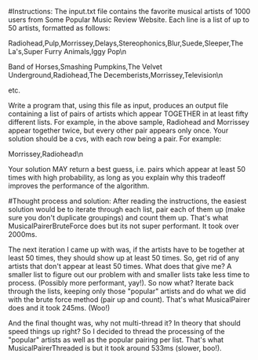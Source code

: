 #Instructions:
The input.txt file contains the favorite musical artists of 1000 users from Some Popular Music Review Website. Each line is a list of up to 50 artists, formatted as follows:

Radiohead,Pulp,Morrissey,Delays,Stereophonics,Blur,Suede,Sleeper,The La's,Super Furry Animals,Iggy Pop\n

Band of Horses,Smashing Pumpkins,The Velvet Underground,Radiohead,The Decemberists,Morrissey,Television\n

etc.

Write a program that, using this file as input, produces an output file containing a list of pairs of artists which appear TOGETHER in at least fifty different lists. For example, in the above sample, Radiohead and Morrissey appear together twice, but every other pair appears only once. Your solution should be a cvs, with each row being a pair. For example:

Morrissey,Radiohead\n

Your solution MAY return a best guess, i.e. pairs which appear at least 50 times with high probability, as long as you explain why this tradeoff improves the performance of the algorithm. 

#Thought process and solution:
After reading the instructions, the easiest solution would be to iterate through each list, pair each of them up (make sure you don't duplicate groupings) and count them up.  That's what MusicalPairerBruteForce does but its not super performant.  It took over 2000ms.

The next iteration I came up with was, if the artists have to be together at least 50 times, they should show up at least 50 times.  So, get rid of any artists that don't appear at least 50 times.  What does that give me?  A smaller list to figure out our problem with and smaller lists take less time to process.  (Possibly more performant, yay!).  So now what?  Iterate back through the lists, keeping only those "popular" artists and do what we did with the brute force method (pair up and count).  That's what MusicalPairer does and it took 245ms.  (Woo!)

And the final thought was, why not multi-thread it?  In theory that should speed things up right?  So I decided to thread the processing of the "popular" artists as well as the popular pairing per list.  That's what MusicalPairerThreaded is but it took around 533ms (slower, boo!).  